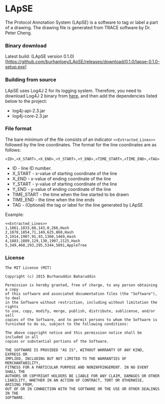 # LApSE
The Protocol Annotation System (LApSE) is a software to tag or label a part of a drawing. The drawing file is generated from TRACE software by Dr. Peter Cheng.

### Binary download
Latest build: (LApSE version 0.1.0)[https://github.com/burhanloey/LApSE/releases/download/0.1.0/lapse-0.1.0-setup.exe]

### Building from source
LApSE uses Log4J 2 for its logging system. Therefore, you need to download Log4J 2 binary from [here](http://logging.apache.org/log4j/2.x/download.html), and then add the dependencies listed below to the project:
- log4j-api-2.3.jar
- log4j-core-2.3.jar

### File format
The bare minimum of the file consists of an indicator ```<<Extracted_Lines>>``` followed by the line coordinates. The format for the line coordinates are as follows:
```
<ID>,<X_START>,<X_END>,<Y_START>,<Y_END>,<TIME_START>,<TIME_END>,<TAG>
```
- ID - line ID number.
- X_START - x-value of starting coordinate of the line
- X_END - x-value of ending coordinate of the line
- Y_START - y-value of starting coordinate of the line
- Y_END - y-value of ending coordinate of the line
- TIME_START - the time when the line started to be drawn
- TIME_END - the time when the line ends
- TAG - (Optional) the tag or label for the line generated by LApSE

Example:
```
<<Extracted_Lines>>
1,1861,1833,68,143,0,266,Hash
2,1878,1854,71,149,625,860,Hash
3,1914,1907,91,93,1360,1469,Hash
4,1883,1889,129,130,1907,2125,Hash
5,349,468,293,295,5344,5891,AppleTree
```

### License
```
The MIT License (MIT)

Copyright (c) 2015 Burhanuddin Baharuddin

Permission is hereby granted, free of charge, to any person obtaining a copy
of this software and associated documentation files (the "Software"), to deal
in the Software without restriction, including without limitation the rights
to use, copy, modify, merge, publish, distribute, sublicense, and/or sell
copies of the Software, and to permit persons to whom the Software is
furnished to do so, subject to the following conditions:

The above copyright notice and this permission notice shall be included in all
copies or substantial portions of the Software.

THE SOFTWARE IS PROVIDED "AS IS", WITHOUT WARRANTY OF ANY KIND, EXPRESS OR
IMPLIED, INCLUDING BUT NOT LIMITED TO THE WARRANTIES OF MERCHANTABILITY,
FITNESS FOR A PARTICULAR PURPOSE AND NONINFRINGEMENT. IN NO EVENT SHALL THE
AUTHORS OR COPYRIGHT HOLDERS BE LIABLE FOR ANY CLAIM, DAMAGES OR OTHER
LIABILITY, WHETHER IN AN ACTION OF CONTRACT, TORT OR OTHERWISE, ARISING FROM,
OUT OF OR IN CONNECTION WITH THE SOFTWARE OR THE USE OR OTHER DEALINGS IN THE
SOFTWARE.
```
